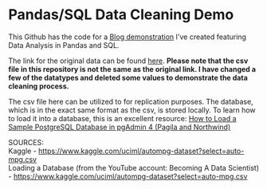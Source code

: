 # Pandas/SQL Data Cleaning Demo

This Github has the code for a [Blog demonstration](https://zach-a-greenberg.medium.com/data-cleaning-analysis-python-pandas-v-sql-8cba908a55c7) I've created featuring Data Analysis in Pandas and SQL.    

The link for the original data can be found [here](https://www.kaggle.com/uciml/autompg-dataset?select=auto-mpg.csv). **Please note that the csv file in this repository is not the same as the original link. I have changed a few of the datatypes and deleted some values to demonstrate the data cleaning process.**    

The csv file here can be utilized to for replication purposes. The database, which is in the exact same format as the csv, is stored locally. To learn how to load it into a database, this is an excellent resource: [How to Load a Sample PostgreSQL Database in pgAdmin 4 (Pagila and Northwind)](https://www.kaggle.com/uciml/autompg-dataset?select=auto-mpg.csv)    

SOURCES:  
Kaggle - https://www.kaggle.com/uciml/autompg-dataset?select=auto-mpg.csv    
Loading a Database (from the YouTube account: Becoming A Data Scientist) - https://www.kaggle.com/uciml/autompg-dataset?select=auto-mpg.csv
